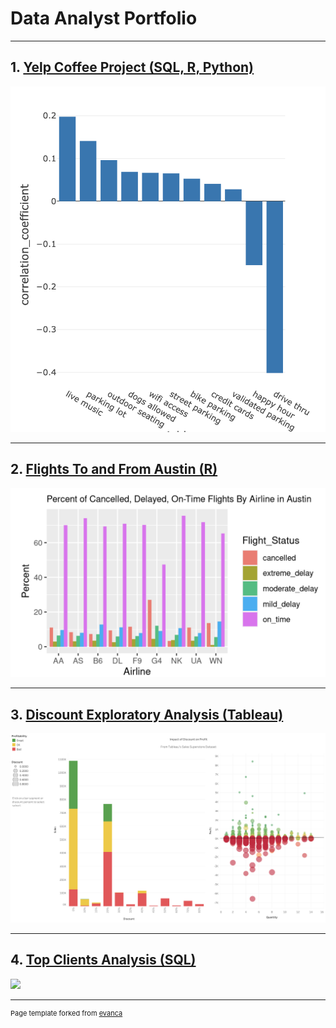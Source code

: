 # Data Analyst Portfolio

---
 
## 1. [Yelp Coffee Project (SQL, R, Python)](https://databricks-prod-cloudfront.cloud.databricks.com/public/4027ec902e239c93eaaa8714f173bcfc/270697009869749/2942856714861038/4867323561876272/latest.html)
<img src="images/Screen Shot 2022-04-05 at 4.27.00 PM.png"/>


---
## 2. [Flights To and From Austin (R)](https://rpubs.com/mwodka2/flight_delays_project)
<img src="images/Screen Shot 2022-04-05 at 4.24.23 PM.png"/>

---
## 3. [Discount Exploratory Analysis (Tableau)](https://public.tableau.com/views/ImpactofDiscountonProfit_16493606565550/Dashboard1?:language=en-US&publish=yes&:display_count=n&:origin=viz_share_link)
<img src="images/Screen Shot 2022-04-07 at 3.50.13 PM.png"/>


---
## 4. [Top Clients Analysis (SQL)](https://github.com/mwodka2/mwodka2.github.io/blob/23c2daf017cfe4b5c05b236074162f18e3fce4a2/Malory_Wodka_Top_Clients.html)
<img src="https://github.com/mwodka2/mwodka2.github.io/blob/master/images/top_clients_map.png"/> 



---
<p style="font-size:11px">Page template forked from <a href="https://github.com/evanca/quick-portfolio">evanca</a></p>
<!-- Remove above link if you don't want to attibute -->

